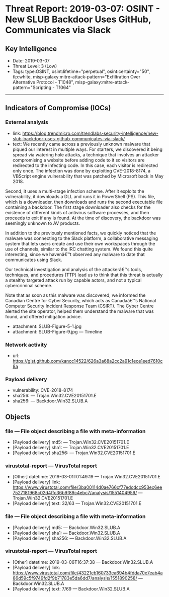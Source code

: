 # Threat Report: 2019-03-07: OSINT -  New SLUB Backdoor Uses GitHub, Communicates via Slack


## Key Intelligence
* Date: 2019-03-07
* Threat Level: 3 (Low)
* Tags: type:OSINT, osint:lifetime="perpetual", osint:certainty="50", tlp:white, misp-galaxy:mitre-attack-pattern="Exfiltration Over Alternative Protocol - T1048", misp-galaxy:mitre-attack-pattern="Scripting - T1064"

---

## Indicators of Compromise (IOCs)
### External analysis
* link: https://blog.trendmicro.com/trendlabs-security-intelligence/new-slub-backdoor-uses-github-communicates-via-slack/
* text: We recently came across a previously unknown malware that piqued our interest in multiple ways. For starters, we discovered it being spread via watering hole attacks, a technique that involves an attacker compromising a website before adding code to it so visitors are redirected to the infecting code. In this case, each visitor is redirected only once. The infection was done by exploiting CVE-2018-8174, a VBScript engine vulnerability that was patched by Microsoft back in May 2018.

Second, it uses a multi-stage infection scheme. After it exploits the vulnerability, it downloads a DLL and runs it in PowerShell (PS). This file, which is a downloader, then downloads and runs the second executable file containing a backdoor. The first stage downloader also checks for the existence of different kinds of antivirus software processes, and then proceeds to exit if any is found. At the time of discovery, the backdoor was seemingly unknown to AV products.

In addition to the previously mentioned facts, we quickly noticed that the malware was connecting to the Slack platform, a collaborative messaging system that lets users create and use their own workspaces through the use of channels, similar to the IRC chatting system. We found this quite interesting, since we havenâ€™t observed any malware to date that communicates using Slack.

Our technical investigation and analysis of the attackerâ€™s tools, techniques, and procedures (TTP) lead us to think that this threat is actually a stealthy targeted attack run by capable actors, and not a typical cybercriminal scheme.

Note that as soon as this malware was discovered, we informed the Canadian Centre for Cyber Security, which acts as Canadaâ€™s National Computer Security Incident Response Team (CSIRT). The Cyber Centre alerted the site operator, helped them understand the malware that was found, and offered mitigation advice.
* attachment: SLUB-Figure-5-1.jpg
* attachment: SLUB-Figure-9.jpg — Timeline

### Network activity
* url: https://gist.github.com/kancc14522/626a3a68a2cc2a91c1ece1eed7610c8a

### Payload delivery
* vulnerability: CVE-2018-8174
* sha256: <sha256> — Trojan.Win32.CVE20151701.E
* sha256: <sha256> — Backdoor.Win32.SLUB.A

## Objects
### file — File object describing a file with meta-information
* [Payload delivery] md5: <md5> — Trojan.Win32.CVE20151701.E
* [Payload delivery] sha1: <sha1> — Trojan.Win32.CVE20151701.E
* [Payload delivery] sha256: <sha256> — Trojan.Win32.CVE20151701.E

### virustotal-report — VirusTotal report
* [Other] datetime: 2019-03-01T01:49:19 — Trojan.Win32.CVE20151701.E
* [Payload delivery] link: https://www.virustotal.com/file/3ba00114d0ae766cf77edcdcc953ec6ee7527181968c02d4ffc36b9f89c4ebc7/analysis/1551404959/ — Trojan.Win32.CVE20151701.E
* [Payload delivery] text: 32/63 — Trojan.Win32.CVE20151701.E

### file — File object describing a file with meta-information
* [Payload delivery] md5: <md5> — Backdoor.Win32.SLUB.A
* [Payload delivery] sha1: <sha1> — Backdoor.Win32.SLUB.A
* [Payload delivery] sha256: <sha256> — Backdoor.Win32.SLUB.A

### virustotal-report — VirusTotal report
* [Other] datetime: 2019-03-06T16:37:38 — Backdoor.Win32.SLUB.A
* [Payload delivery] link: https://www.virustotal.com/file/43221eb160733ea694b4fdda70e7eab4a86d59c5f9749fd2f9b71783e5da6dd7/analysis/1551890258/ — Backdoor.Win32.SLUB.A
* [Payload delivery] text: 7/69 — Backdoor.Win32.SLUB.A
